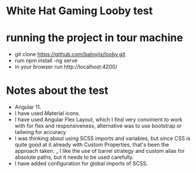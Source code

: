 # White Hat Gaming Looby test
# running the project in tour machine 
- git clone https://github.com/baloyijs/looby.git
- rum npm install
-ng serve 
- in your browser run http://localhost:4200/
# Notes about the test
-  Angular 11.
- I have used Material icons.
- I have used Angular Flex Layout, which I find very convinient to work with for flex and responsiveness, alternative was to use bootstrap or tailwing for accuracy
- I was thinking about using SCSS imports and variables, but since CSS is quite good at it already with Custom Properties, that's been the approach taken.
_ I like the use of barrel strategy and custom alias for absolute paths, but it needs to be used carefully.
- I have added configuration for global imports of SCSS.

